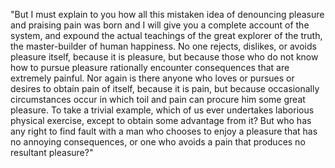 "But I must explain to you how all this mistaken idea of denouncing pleasure and praising pain was 
born and I will give you a complete account of the system, and expound the actual teachings of 
the great explorer of the truth, the master-builder of human happiness. No one rejects, dislikes, 
or avoids pleasure itself, because it is pleasure, but because those who do not know how to pursue 
pleasure rationally encounter consequences that are extremely painful. Nor again is there anyone 
who loves or pursues or desires to obtain pain of itself, because it is pain, but because 
occasionally circumstances occur in which toil and pain can procure him some great 
pleasure. To 
take a trivial example, which of us ever undertakes laborious physical exercise, except to 
obtain some advantage from it? But who has any right to find fault with a man who chooses to enjoy 
a pleasure that has no annoying consequences, or one who avoids a pain that produces no resultant pleasure?"
